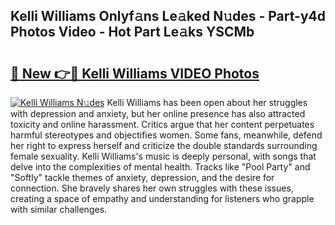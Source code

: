 ## Kelli Williams Onlyf𝚊ns Le𝚊ked N𝚞des - Part-y4d Photos Video - Hot Part Le𝚊ks YSCMb

# <h2><a href="http://ab40166.deff.icu/?id=Kelli+Williams">🔗 New 👉🔴 Kelli Williams VIDEO Photos</a></h2>

[![Kelli Williams N𝚞des](https://i.imgur.com/rIISA9y.gif)](http://ab40166.deff.icu/?id=Kelli+Williams)
Kelli Williams has been open about her struggles with depression and anxiety, but her online presence has also attracted toxicity and online harassment. Critics argue that her content perpetuates harmful stereotypes and objectifies women. Some fans, meanwhile, defend her right to express herself and criticize the double standards surrounding female sexuality. Kelli Williams's music is deeply personal, with songs that delve into the complexities of mental health. Tracks like "Pool Party" and "Softly" tackle themes of anxiety, depression, and the desire for connection. She bravely shares her own struggles with these issues, creating a space of empathy and understanding for listeners who grapple with similar challenges.
